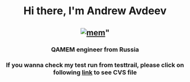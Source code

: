 <h1 align="center">Hi there, I'm Andrew Avdeev</a> </h1>
<h2 align="center"> <a href="https://ibb.co/R4r8NWm"><img src="https://i.ibb.co/Z149SCP/mem.jpg" alt="mem" border="0"></a>" </h2>
<h3 align="center">QAMEM engineer from Russia </h3>
<h3 align="center"> If you wanna check my test run from testtrail, please click on following <a href "https://github.com/andrewavdeev23/TPO/blob/main/test_https___bumbleby.ru.csv" >link</a>  to see CVS file </h3>
